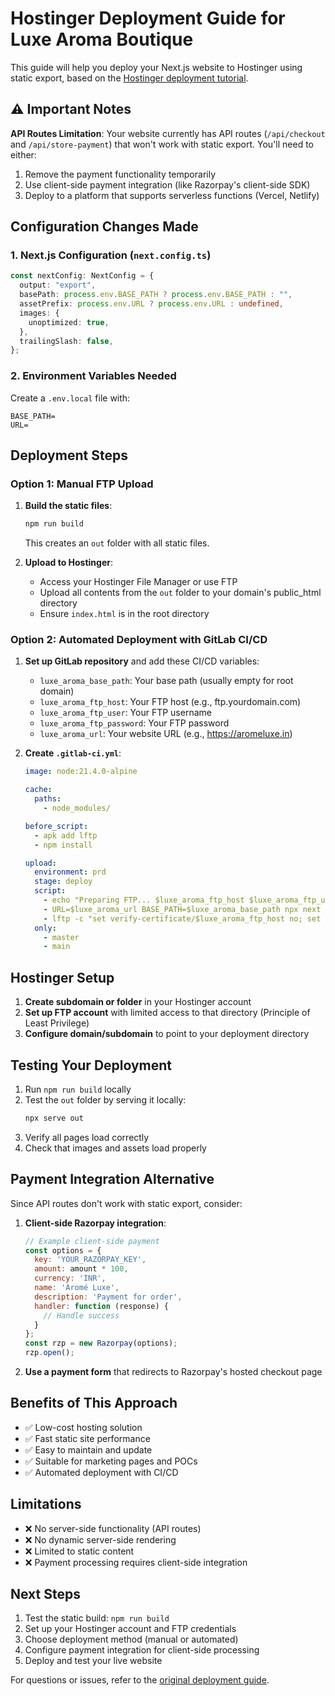 # Hostinger Deployment Guide for Luxe Aroma Boutique

This guide will help you deploy your Next.js website to Hostinger using static export, based on the [Hostinger deployment tutorial](https://dev.to/oandersonmagalhaes/deploying-your-nextjs-project-on-hostinger-4gpm).

## ⚠️ Important Notes

**API Routes Limitation**: Your website currently has API routes (`/api/checkout` and `/api/store-payment`) that won't work with static export. You'll need to either:
1. Remove the payment functionality temporarily
2. Use client-side payment integration (like Razorpay's client-side SDK)
3. Deploy to a platform that supports serverless functions (Vercel, Netlify)

## Configuration Changes Made

### 1. Next.js Configuration (`next.config.ts`)
```typescript
const nextConfig: NextConfig = {
  output: "export",
  basePath: process.env.BASE_PATH ? process.env.BASE_PATH : "",
  assetPrefix: process.env.URL ? process.env.URL : undefined,
  images: {
    unoptimized: true,
  },
  trailingSlash: false,
};
```

### 2. Environment Variables Needed
Create a `.env.local` file with:
```env
BASE_PATH=
URL=
```

## Deployment Steps

### Option 1: Manual FTP Upload

1. **Build the static files**:
   ```bash
   npm run build
   ```
   This creates an `out` folder with all static files.

2. **Upload to Hostinger**:
   - Access your Hostinger File Manager or use FTP
   - Upload all contents from the `out` folder to your domain's public_html directory
   - Ensure `index.html` is in the root directory

### Option 2: Automated Deployment with GitLab CI/CD

1. **Set up GitLab repository** and add these CI/CD variables:
   - `luxe_aroma_base_path`: Your base path (usually empty for root domain)
   - `luxe_aroma_ftp_host`: Your FTP host (e.g., ftp.yourdomain.com)
   - `luxe_aroma_ftp_user`: Your FTP username
   - `luxe_aroma_ftp_password`: Your FTP password
   - `luxe_aroma_url`: Your website URL (e.g., https://aromeluxe.in)

2. **Create `.gitlab-ci.yml`**:
   ```yaml
   image: node:21.4.0-alpine

   cache:
     paths:
       - node_modules/

   before_script:
     - apk add lftp
     - npm install

   upload:
     environment: prd
     stage: deploy
     script:
       - echo "Preparing FTP... $luxe_aroma_ftp_host $luxe_aroma_ftp_user $luxe_aroma_ftp_password"
       - URL=$luxe_aroma_url BASE_PATH=$luxe_aroma_base_path npx next build
       - lftp -c "set verify-certificate/$luxe_aroma_ftp_host no; set ftp:ssl-allow on; open -u $luxe_aroma_ftp_user,$luxe_aroma_ftp_password ftp://$luxe_aroma_ftp_host; mirror -Rev out/ ./ --ignore-time --parallel=10"
     only:
       - master
       - main
   ```

## Hostinger Setup

1. **Create subdomain or folder** in your Hostinger account
2. **Set up FTP account** with limited access to that directory (Principle of Least Privilege)
3. **Configure domain/subdomain** to point to your deployment directory

## Testing Your Deployment

1. Run `npm run build` locally
2. Test the `out` folder by serving it locally:
   ```bash
   npx serve out
   ```
3. Verify all pages load correctly
4. Check that images and assets load properly

## Payment Integration Alternative

Since API routes don't work with static export, consider:

1. **Client-side Razorpay integration**:
   ```javascript
   // Example client-side payment
   const options = {
     key: 'YOUR_RAZORPAY_KEY',
     amount: amount * 100,
     currency: 'INR',
     name: 'Aromé Luxe',
     description: 'Payment for order',
     handler: function (response) {
       // Handle success
     }
   };
   const rzp = new Razorpay(options);
   rzp.open();
   ```

2. **Use a payment form** that redirects to Razorpay's hosted checkout page

## Benefits of This Approach

- ✅ Low-cost hosting solution
- ✅ Fast static site performance
- ✅ Easy to maintain and update
- ✅ Suitable for marketing pages and POCs
- ✅ Automated deployment with CI/CD

## Limitations

- ❌ No server-side functionality (API routes)
- ❌ No dynamic server-side rendering
- ❌ Limited to static content
- ❌ Payment processing requires client-side integration

## Next Steps

1. Test the static build: `npm run build`
2. Set up your Hostinger account and FTP credentials
3. Choose deployment method (manual or automated)
4. Configure payment integration for client-side processing
5. Deploy and test your live website

For questions or issues, refer to the [original deployment guide](https://dev.to/oandersonmagalhaes/deploying-your-nextjs-project-on-hostinger-4gpm).
